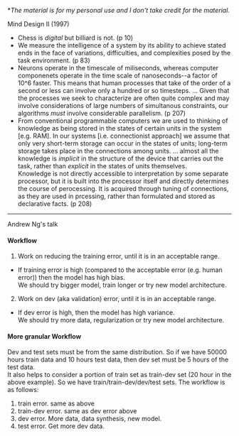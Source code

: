 **The material is for my personal use and I don't take credit for the material.*

Mind Design II (1997)  
- Chess is *digital* but billiard is not. (p 10)
- We measure the intelligence of a system by its ability to achieve stated ends in the face of variations, difficulties, and complexities posed by the task environment. (p 83)
- Neurons operate in the timescale of miliseconds, whereas computer componenets  operate in the time scale of nanoseconds--a factor of 10^6 faster. This means that human processes that take of the order of a second or less can involve only a hundred or so timesteps. ... Given that the processes we seek to characterize are often quite complex and may involve considerations of large numbers of simultanous constraints, our algorithms *must* involve considerable parallelism. (p 207)
- From conventional programmable computers we are used to thinking of knowledge  as being stored in the states of certain units in the system [e.g. RAM]. In our systems [i.e. connectionist approach] we assume that only very short-term storage can occur in the states of units; long-term storage takes place in the connections among units. ... almost all the knowledge is *implicit* in the structure of the device that carries out the task, rather than *explicit* in the states of units themselves.  
Knowledge is not directly accessible to interpretation by some separate processor, but it is built into the processor itself and directly determines the course of perocessing. It is acquired through tuning of connections, as they are used in prcessing, rather than formulated and stored as declarative facts. (p 208)
-----------------

Andrew Ng's talk  
#### Workflow
1. Work on reducing the training error, until it is in an acceptable range.
  - If training error is high (compared to the acceptable error (e.g. human error)) then the model has high bias.  
We should try bigger model, train longer or try new model architecture.

2. Work on dev (aka validation) error, until it is in an acceptable range.
  - If dev error is high, then the model has high variance.  
We should try more data, regularization or try new model architecture.

#### More granular Workflow
Dev and test sets must be from the same distribution. So if we have 50000 hours train data and 10 hours test data, then dev set must be 5 hours of the test data.  
It also helps to consider a portion of train set as train-dev set (20 hour in the above example). So we have train/train-dev/dev/test sets. The workflow is as follows:

1. train error. same as above
2. train-dev error. same as dev error above
3. dev error. More data, data synthesis, new model.
4. test error. Get more dev data.


